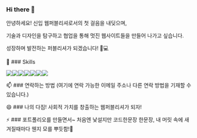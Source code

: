 ### Hi there 👋

안녕하세요! 신입 웹퍼블리셔로서의 첫 걸음을 내딪으며,

기술과 디자인을 탐구하고 협업을 통해 멋진 웹사이트들을 만들어 나가고 싶습니다.

성장하며 발전하는 퍼블리셔가 되겠습니다! 🚀💻
<!--
**gogoma0401/gogoma0401** is a ✨ _special_ ✨ repository because its `README.md` (this file) appears on your GitHub profile.

Here are some ideas to get you started:

- 🔭 I’m currently working on ...
- 🌱 I’m currently learning ...
- 👯 I’m looking to collaborate on ...
- 🤔 I’m looking for help with ...
- 💬 Ask me about ...
- 📫 How to reach me: ...
- 😄 Pronouns: ...
- ⚡ Fun fact: ...
-->





🌱 ### Skills

<img src="https://img.shields.io/badge/github-181717?style=for-the-badge&logo=github&logoColor=white"><img src="https://img.shields.io/badge/adobephotoshop-31A8FF?style=for-the-badge&logo=adobephotoshop&logoColor=white"><img src="https://img.shields.io/badge/figma-F24E1E?style=for-the-badge&logo=figma&logoColor=white"><img src="https://img.shields.io/badge/html5-E34F26?style=flat-square&logo=html5&logoColor=white"/><img src="https://img.shields.io/badge/css3-1572B6?style=flat-square&logo=css&logoColor=white"/><img src="https://img.shields.io/badge/jquery-0769AD?style=for-the-badge&logo=jquery&logoColor=white"><img src="https://img.shields.io/badge/javascript-F7DF1E?style=for-the-badge&logo=javascript&logoColor=white">



📫 ### 연락하는 방법
(여기에 연락 가능한 이메일 주소나 다른 연락 방법을 기재할 수 있습니다.)



😄 ### 나의 다짐!
사회적 가치를 창출하는 웹퍼블리셔가 되자!



⚡ ### 포트폴리오를 만들면서~
처음엔 낯설지만 코드한문장 한문장, 내 머릿 속에 새겨질때마다 웬지 모를 뿌듯함!💪


